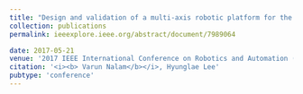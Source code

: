 ```yaml
---
title: "Design and validation of a multi-axis robotic platform for the characterization of ankle neuromechanics"
collection: publications
permalink: ieeexplore.ieee.org/abstract/document/7989064

date: 2017-05-21
venue: '2017 IEEE International Conference on Robotics and Automation (ICRA), 511-516'
citation: '<i><b> Varun Nalam</b></i>, Hyunglae Lee'
pubtype: 'conference'
---
```

